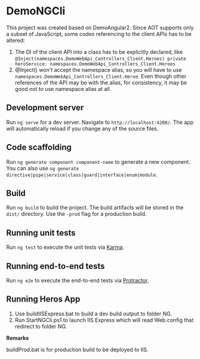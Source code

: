 # DemoNGCli

This project was created based on DemoAngular2. Since AOT supports only a subset of JavaScript, some codes referencing
to the client APIs has to be altered:

1. The DI of the client API into a class has to be explicitly declared, like `@Inject(namespaces.DemoWebApi_Controllers_Client.Heroes) private heroService: namespaces.DemoWebApi_Controllers_Client.Heroes`
2. @Inject() won't accept the namespace alias, so you will have to use `namespaces.DemoWebApi_Controllers_Client.Heroe`. Even though other references of the API may be with the alias, for consistency, it may be good not to use namespace alias at all.


## Development server

Run `ng serve` for a dev server. Navigate to `http://localhost:4200/`. The app will automatically reload if you change any of the source files.

## Code scaffolding

Run `ng generate component component-name` to generate a new component. You can also use `ng generate directive|pipe|service|class|guard|interface|enum|module`.

## Build

Run `ng build` to build the project. The build artifacts will be stored in the `dist/` directory. Use the `-prod` flag for a production build.

## Running unit tests

Run `ng test` to execute the unit tests via [Karma](https://karma-runner.github.io).

## Running end-to-end tests

Run `ng e2e` to execute the end-to-end tests via [Protractor](http://www.protractortest.org/).

## Running Heros App

1. Use buildIISExpress.bat to build a dev build output to folder NG.
2. Run StartNGCli.ps1 to launch IIS Express which will read Web.config that redirect to folder NG.

**Remarks**

buildProd.bat is for production build to be deployed to IIS.

